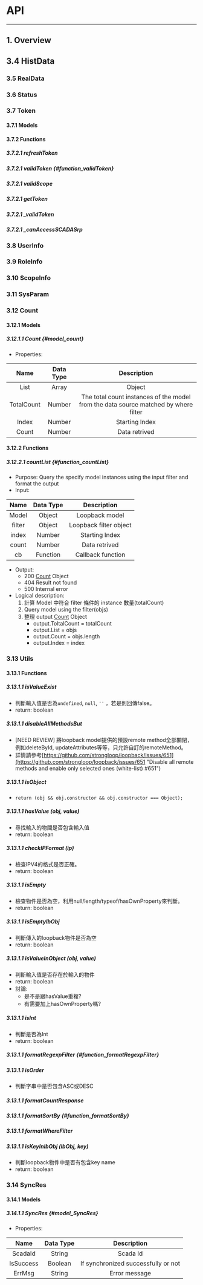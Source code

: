 # API

---

## 1. Overview

## 3.4 HistData

### 3.5 RealData

### 3.6 Status

### 3.7 Token

#### 3.7.1 Models

#### 3.7.2 Functions

##### 3.7.2.1 refreshToken

##### 3.7.2.1 validToken {#function_validToken}

##### 3.7.2.1 validScope

##### 3.7.2.1 getToken

##### 3.7.2.1 \_validToken

##### 3.7.2.1 \_canAccessSCADASrp

### 3.8 UserInfo

### 3.9 RoleInfo

### 3.10 ScopeInfo

### 3.11 SysParam

### 3.12 Count

#### 3.12.1 Models

##### 3.12.1.1 Count {#model_count}

* Properties:

| Name | Data Type | Description |
| :---: | :---: | :---: |
| List | Array | Object |
| TotalCount | Number | The total count instances of the model from the data source matched by where filter |
| Index | Number | Starting Index |
| Count | Number | Data retrived |

#### 3.12.2 Functions

##### 3.12.2.1 countList {#function_countList}

* Purpose: Query the specify model instances using the input filter and format the output
* Input:

| Name | Data Type | Description |
| :---: | :---: | :---: |
| Model | Object | Loopback model |
| filter | Object | Loopback filter object |
| index | Number | Starting Index |
| count | Number | Data retrived |
| cb | Function | Callback function |

* Output:
  * 200 [Count](#model_count) Object
  * 404 Result not found
  * 500 Internal error
* Logical description:
  1. 計算 Model 中符合 filter 條件的 instance 數量\(totalCount\)
  2. Query model using the filter\(objs\)
  3. 整理 output [Count](#model_count) Object
     * output.ToltalCount = totalCount
     * output.List = objs
     * output.Count = objs.length
     * output.Index = index

### 3.13 Utils

#### 3.13.1 Functions

##### 3.13.1.1 isValueExist

* 判斷輸入值是否為`undefined`, `null`, `''` ，若是則回傳false。
* return: boolean

##### 3.13.1.1 disableAllMethodsBut

* \[NEED REVIEW\] 將loopback model提供的預設remote method全部關閉，例如deleteById, updateAttributes等等，只允許自訂的remoteMethod。
* 詳情請參考[https://github.com/strongloop/loopback/issues/651](https://github.com/strongloop/loopback/issues/651 "Disable all remote methods and enable only selected ones \(white-list\) \#651")

##### 3.13.1.1 isObject

* `return (obj && obj.constructor && obj.constructor === Object);`

##### 3.13.1.1 hasValue \(obj, value\)

* 尋找輸入的物間是否包含輸入值
* return: boolean

##### 3.13.1.1 checkIPFormat \(ip\)

* 檢查IPV4的格式是否正確。
* return: boolean

##### 3.13.1.1 isEmpty

* 檢查物件是否為空，利用null/length/typeof/hasOwnProperty來判斷。
* return: boolean

##### 3.13.1.1 isEmptylbObj

* 判斷傳入的loopback物件是否為空
* return: boolean

##### 3.13.1.1 isValueInObject \(obj, value\)

* 判斷輸入值是否存在於輸入的物件
* return: boolean
* 討論: 
  * 是不是跟hasValue重複?
  * 有需要加上hasOwnProperty嗎?

##### 3.13.1.1 isInt

* 判斷是否為Int
* return: boolean

##### 3.13.1.1 formatRegexpFilter {#function_formatRegexpFilter}

##### 3.13.1.1 isOrder

* 判斷字串中是否包含ASC或DESC

##### 3.13.1.1 formatCountResponse

##### 3.13.1.1 formatSortBy {#function_formatSortBy}

##### 3.13.1.1 formatWhereFilter

##### 3.13.1.1 isKeyInlbObj \(lbObj, key\)

* 判斷loopback物件中是否有包含key name
* return: boolean

### 3.14 SyncRes

#### 3.14.1 Models

##### 3.14.1.1 SyncRes {#model_SyncRes}

* Properties:

| Name | Data Type | Description |
| :---: | :---: | :---: |
| ScadaId | String | Scada Id |
| IsSuccess | Boolean | If synchronized successfully or not |
| ErrMsg | String | Error message |



